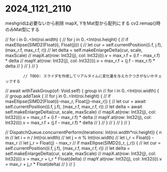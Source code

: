 # 2024_1121_2110
meshgridは必要ないから削除
mapX, YをMat型から配列にする
cv2.remap()時のみMat型にする


//            for i in 0..<Int(roi.width) {
//                for j in 0..<Int(roi.height) {
//                    if maxEllipse(SIMD2<Float>(Float(i), Float(j))) {
//                        let cur = self.currentPosition((i.f, j.f), (max_r.f, max_r.f, r))
//                        let delta = self.makeEnlargeDelta(cur, scale, maxScale)
//                        mapX.at(row: Int32(j), col: Int32(i)).v = max_r.f + (i.f - max_r.f) * delta
//                        mapY.at(row: Int32(j), col: Int32(i)).v = max_r.f + (j.f - max_r.f) * delta
//                    }
//                }
//            }
        
            // TODO: スライダを作成してリアルタイムに変化量を与えカクつきがないかチェックする
//            await withTaskGroup(of: Void.self) { group in
//                for i in 0..<Int(roi.width) {
//                    group.addTask {
//                    for j in 0..<Int(roi.height) {
//                            if maxEllipse(SIMD2<Float>(Float(i)-max_r, Float(j)-max_r)) {
//                                let cur = await self.currentPosition((i.f, j.f), (max_r.f, max_r.f, r))
//                                let delta = await self.makeEnlargeDelta(cur, scale, maxScale)
//                                mapX.at(row: Int32(j), col: Int32(i)).v = max_r.f + (i.f - max_r.f) * delta
//                                mapY.at(row: Int32(j), col: Int32(i)).v = max_r.f + (j.f - max_r.f) * delta
//                            }
//                        }
//                    }
//                }
//            }
            
//            DispatchQueue.concurrentPerform(iterations: Int(roi.width*roi.height)) { n in
//                let i = n / Int(roi.width)
//                let j = n % Int(roi.width)
//                let i_r = Float(i) - max_r
//                let j_r = Float(j) - max_r
//                if maxEllipse(SIMD2<Float>(i_r, j_r)) {
//                    let cur = self.currentPosition((i.f, j.f), (max_r.f, max_r.f, r))
//                    let delta = self.makeEnlargeDelta(cur, scale, maxScale)
//                    mapX.at(row: Int32(j), col: Int32(i)).v = max_r + i_r * Float(delta)
//                    mapY.at(row: Int32(j), col: Int32(i)).v = max_r + j_r * Float(delta)
//                }
//            }
            
